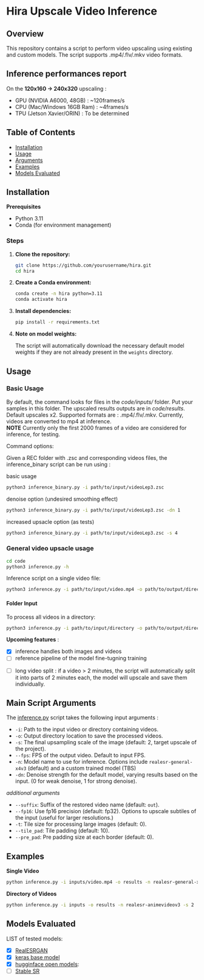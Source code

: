 # Hira Upscale Video Inference

## Overview

This repository contains a script to perform video upscaling using existing and custom models. The script supports .mp4/.flv/.mkv video formats. 

## Inference performances report
On the **120x160 -> 240x320** upscaling : 
- GPU (NVIDIA A6000, 48GB) : ~120frames/s
- CPU (Mac/Windows 16GB Ram) : ~4frames/s
- TPU (Jetson Xavier/ORIN) : To be determined

## Table of Contents

- [Installation](#installation)
- [Usage](#usage)
- [Arguments](#main-script-arguments)
- [Examples](#examples)
- [Models Evaluated](#models-evaluated)

## Installation

**Prerequisites**

- Python 3.11
- Conda (for environment management)

### Steps

1. **Clone the repository:**

    ```sh
    git clone https://github.com/yourusername/hira.git
    cd hira
    ```

2. **Create a Conda environment:**

    ```sh
    conda create -n hira python=3.11
    conda activate hira
    ```

3. **Install dependencies:**

    ```sh
    pip install -r requirements.txt
    ```

4. **Note on model weights:**

    The script will automatically download the necessary default model weights if they are not already present in the `weights` directory.

## Usage

### Basic Usage

By default, the command looks for files in the *code/inputs/* folder. Put your samples in this folder.
The upscaled results outputs are in *code/results*. Default upscales x2.
Supported formats are : .mp4/.flv/.mkv. Currently, videos are converted to mp4 at inference.  
**NOTE** Currently only the first 2000 frames of a video are considered for inference, for testing.  

Command options:

Given a REC folder with .zsc and corresponding videos files, the inference_binary script can be run using : 

basic usage
```sh
python3 inference_binary.py -i path/to/input/videoLep3.zsc 
```

denoise option (undesired smoothing effect)
```sh
python3 inference_binary.py -i path/to/input/videoLep3.zsc -dn 1
```

increased upsacle option (as tests)
```sh
python3 inference_binary.py -i path/to/input/videoLep3.zsc -s 4
```


### General video upsacle usage
```sh
cd code
python3 inference.py -h
```

Inference script on a single video file:

```sh
python3 inference.py -i path/to/input/video.mp4 -o path/to/output/directory
```
#### Folder Input

To process all videos in a directory:

```sh
python3 inference.py -i path/to/input/directory -o path/to/output/directory
```

**Upcoming features** :  
- [x] inference handles both images and videos
- [ ] reference pipeline of the model fine-tugning training
<!-- refer to the [notebook](./notebook.ipynb) -->
- [ ] long video split : if a video > 2 minutes, the script will automatically split it into parts of 2 minutes each, the model will upscale and save them individually.

## Main Script Arguments
The [inference.py](/code/inference.py) script takes the following input arguments : 

- `-i`: Path to the input video or directory containing videos.
- `-o`: Output directory location to save the processed videos.
- `-s`: The final upsampling scale of the image (default: 2, target upscale of the project).
- `--fps`: FPS of the output video. Default to input FPS.
- `-n`: Model name to use for inference. Options include `realesr-general-x4v3` (default) and a custom trained model (TBS)
- `-dn`: Denoise strength for the default model, varying results based on the input. (0 for weak denoise, 1 for strong denoise).

*additional arguments*
- `--suffix`: Suffix of the restored video name (default: `out`).
- `--fp16`: Use fp16 precision (default: fp32).
Options to upscale subtiles of the input (useful for larger resolutions.)
- `-t`: Tile size for processing large images (default: 0).
- `--tile_pad`: Tile padding (default: 10).
- `--pre_pad`: Pre padding size at each border (default: 0).

## Examples
**Single Video**

```sh
python inference.py -i inputs/video.mp4 -o results -n realesr-general-x4v3 -s 4
```
**Directory of Videos**

```sh
python inference.py -i inputs -o results -n realesr-animevideov3 -s 2
```

## Models Evaluated

LIST of tested models:  
- [x] [RealESRGAN](https://github.com/xinntao/Real-ESRGAN)  
- [x] [keras base model](hira/models/keras)  
- [x] [hugginface open models](hira/models/hf_models):  
- [ ] [Stable SR](https://github.com/IceClear/StableSR)  

<!-- ## Partners

The partner institutions from the HIRA project are the following:

* Next2U (ITA)
* SUPSI IDSIA (CHE)

## Contributing

Contributions are welcome! Please fork the repository and submit a pull request with your changes.

## License

This project is licensed under the MIT License. See the [LICENSE](LICENSE) file for details. -->
